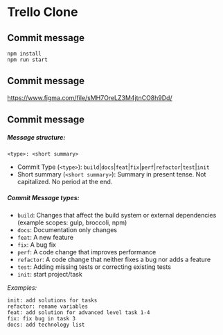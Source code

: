 # Trello Clone

## Commit message 
``` 
npm install
npm run start
```

## Commit message 
https://www.figma.com/file/sMH7OreLZ3M4jtnCO8h9Dd/


## Commit message 
##### Message structure:
`<type>: <short summary>`

- Commit Type (`<type>`): `build`|`docs`|`feat`|`fix`|`perf`|`refactor`|`test`|`init`
- Short summary (`<short summary>`): Summary in present tense. Not capitalized. No period at the end.

##### Commit Message types:
- `build`: Changes that affect the build system or external dependencies (example scopes: gulp, broccoli, npm)
- `docs`: Documentation only changes
- `feat`: A new feature
- `fix`: A bug fix
- `perf`: A code change that improves performance
- `refactor`: A code change that neither fixes a bug nor adds a feature
- `test`: Adding missing tests or correcting existing tests
- `init`: start project/task

*Examples:*
```
init: add solutions for tasks
refactor: rename variables
feat: add solution for advanced level task 1-4
fix: fix bug in task 3
docs: add technology list
```